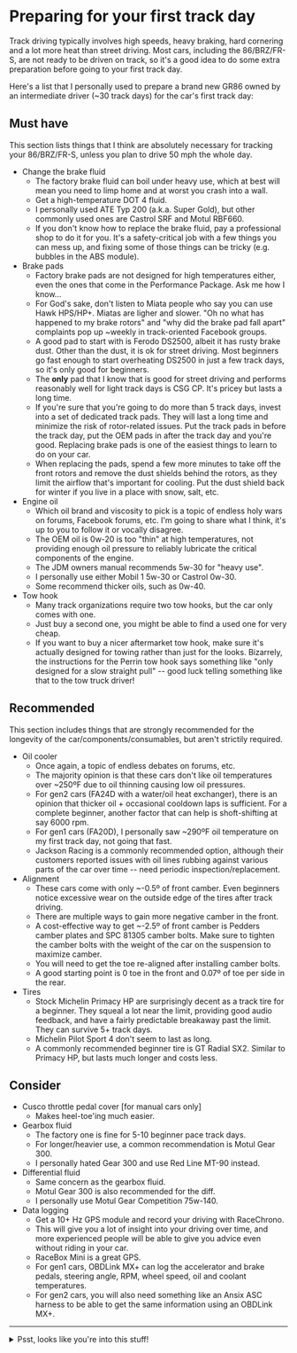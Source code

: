 # Preparing for your first track day

Track driving typically involves high speeds, heavy braking, hard cornering and
a lot more heat than street driving. Most cars, including the 86/BRZ/FR-S, are
not ready to be driven on track, so it's a good idea to do some extra
preparation before going to your first track day.

Here's a list that I personally used to prepare a brand new GR86 owned by an
intermediate driver (~30 track days) for the car's first track day:

## Must have

This section lists things that I think are absolutely necessary for tracking
your 86/BRZ/FR-S, unless you plan to drive 50 mph the whole day.

* Change the brake fluid
  * The factory brake fluid can boil under heavy use, which at best will mean
    you need to limp home and at worst you crash into a wall.
  * Get a high-temperature DOT 4 fluid.
  * I personally used ATE Typ 200 (a.k.a. Super Gold), but other commonly used
    ones are Castrol SRF and Motul RBF660.
  * If you don't know how to replace the brake fluid, pay a professional shop to
    do it for you. It's a safety-critical job with a few things you can mess up,
    and fixing some of those things can be tricky (e.g. bubbles in the ABS
    module).
* Brake pads
  * Factory brake pads are not designed for high temperatures either, even the
    ones that come in the Performance Package. Ask me how I know...
  * For God's sake, don't listen to Miata people who say you can use Hawk
    HPS/HP+. Miatas are ligher and slower. "Oh no what has happened to my brake
    rotors" and "why did the brake pad fall apart" complaints pop up ~weekly in
    track-oriented Facebook groups.
  * A good pad to start with is Ferodo DS2500, albeit it has rusty brake dust.
    Other than the dust, it is ok for street driving. Most beginners go fast
    enough to start overheating DS2500 in just a few track days, so it's only
    good for beginners.
  * The **only** pad that I know that is good for street driving and performs
    reasonably well for light track days is CSG CP. It's pricey but lasts a long
    time.
  * If you're sure that you're going to do more than 5 track days, invest into a
    set of dedicated track pads. They will last a long time and minimize the
    risk of rotor-related issues. Put the track pads in before the track day,
    put the OEM pads in after the track day and you're good. Replacing brake
    pads is one of the easiest things to learn to do on your car.
  * When replacing the pads, spend a few more minutes to take off the front
    rotors and remove the dust shields behind the rotors, as they limit the
    airflow that's important for cooling. Put the dust shield back for winter if
    you live in a place with snow, salt, etc.
* Engine oil
  * Which oil brand and viscosity to pick is a topic of endless holy wars on
    forums, Facebook forums, etc. I'm going to share what I think, it's up to
    you to follow it or vocally disagree.
  * The OEM oil is 0w-20 is too "thin" at high temperatures, not providing
    enough oil pressure to reliably lubricate the critical components of the
    engine.
  * The JDM owners manual recommends 5w-30 for "heavy use".
  * I personally use either Mobil 1 5w-30 or Castrol 0w-30.
  * Some recommend thicker oils, such as 0w-40.
* Tow hook
  * Many track organizations require two tow hooks, but the car only comes with
    one.
  * Just buy a second one, you might be able to find a used one for very cheap.
  * If you want to buy a nicer aftermarket tow hook, make sure it's actually
    designed for towing rather than just for the looks. Bizarrely, the
    instructions for the Perrin tow hook says something like "only designed for
    a slow straight pull" -- good luck telling something like that to the tow
    truck driver!

## Recommended

This section includes things that are strongly recommended for the longevity of
the car/components/consumables, but aren't strictily required.

* Oil cooler
  * Once again, a topic of endless debates on forums, etc.
  * The majority opinion is that these cars don't like oil temperatures over
    ~250ºF due to oil thinning causing low oil pressures.
  * For gen2 cars (FA24D with a water/oil heat exchanger), there is an opinion
    that thicker oil + occasional cooldown laps is sufficient. For a complete
    beginner, another factor that can help is shoft-shifting at say 6000 rpm.
  * For gen1 cars (FA20D), I personally saw ~290ºF oil temperature on my first
    track day, not going that fast.
  * Jackson Racing is a commonly recommended option, although their customers
    reported issues with oil lines rubbing against various parts of the car over
    time -- need periodic inspection/replacement.
* Alignment
  * These cars come with only ~-0.5º of front camber. Even beginners notice
    excessive wear on the outside edge of the tires after track driving.
  * There are multiple ways to gain more negative camber in the front.
  * A cost-effective way to get ~-2.5º of front camber is Pedders camber plates
    and SPC 81305 camber bolts. Make sure to tighten the camber bolts with the
    weight of the car on the suspension to maximize camber.
  * You will need to get the toe re-aligned after installing camber bolts.
  * A good starting point is 0 toe in the front and 0.07º of toe per side in the
    rear.
* Tires
  * Stock Michelin Primacy HP are surprisingly decent as a track tire for a
    beginner. They squeal a lot near the limit, providing good audio feedback,
    and have a fairly predictable breakaway past the limit. They can survive 5+
    track days.
  * Michelin Pilot Sport 4 don't seem to last as long.
  * A commonly recommended beginner tire is GT Radial SX2. Similar to Primacy
    HP, but lasts much longer and costs less.

## Consider

* Cusco throttle pedal cover [for manual cars only]
  * Makes heel-toe'ing much easier.
* Gearbox fluid
  * The factory one is fine for 5-10 beginner pace track days.
  * For longer/heavier use, a common recommendation is Motul Gear 300.
  * I personally hated Gear 300 and use Red Line MT-90 instead.
* Differential fluid
  * Same concern as the gearbox fluid.
  * Motul Gear 300 is also recommended for the diff.
  * I personally use Motul Gear Competition 75w-140.
* Data logging
  * Get a 10+ Hz GPS module and record your driving with RaceChrono.
  * This will give you a lot of insight into your driving over time, and more
    experienced people will be able to give you advice even without riding in
    your car.
  * RaceBox Mini is a great GPS.
  * For gen1 cars, OBDLink MX+ can log the accelerator and brake pedals,
    steering angle, RPM, wheel speed, oil and coolant temperatures.
  * For gen2 cars, you will also need something like an Ansix ASC harness to be
    able to get the same information using an OBDLink MX+.

---

<details>
  <summary>Psst, looks like you're into this stuff!</summary>

  If you found this page useful, consider donating so I can buy some beer/boba:

  [![paypal](https://www.paypalobjects.com/en_US/i/btn/btn_donateCC_LG.gif)](https://www.paypal.com/donate?business=ZKULAWZFJKCES&item_name=Donation+to+support+the+ft86+project+on+GitHub&currency_code=USD)
</details>
